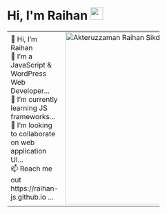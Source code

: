 # Hi, I'm Raihan <img src="https://github.com/TheDudeThatCode/TheDudeThatCode/blob/master/Assets/Hi.gif" width="29px">




<table style="width:70%;">
<tr>
  <td valign="center" >
    👋 Hi, I’m Raihan<br>
    👀 I’m a JavaScript & WordPress Web Developer...<br>
    🌱 I’m currently learning JS frameworks...<br>
    💞️ I’m looking to collaborate on web application UI...<br>
    📫 Reach me out https://raihan-js.github.io ...<br>
  <td>
   <a href="https://app.daily.dev/Raihan_js"><img src="https://api.daily.dev/devcards/cc40c6a0b6cd42b793a01b7453fbe995.png?r=oav" width="400" alt="Akteruzzaman Raihan Sikder's Dev Card"/></a>
  </td>

</tr>
</table>

